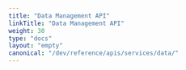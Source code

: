 ```yaml
---
title: "Data Management API"
linkTitle: "Data Management API"
weight: 30
type: "docs"
layout: "empty"
canonical: "/dev/reference/apis/services/data/"
---
```

